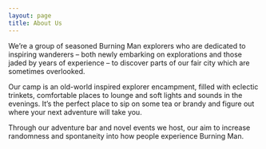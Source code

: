 ```yaml
---
layout: page
title: About Us
---
```


We’re a group of seasoned Burning Man explorers who are dedicated to inspiring wanderers – both newly embarking on explorations and those jaded by years of experience – to discover parts of our fair city which are sometimes overlooked.

Our camp is an old-world inspired explorer encampment, filled with eclectic trinkets, comfortable places to lounge and soft lights and sounds in the evenings. It’s the perfect place to sip on some tea or brandy and figure out where your next adventure will take you.

Through our adventure bar and novel events we host, our aim to increase randomness and spontaneity into how people experience Burning Man.